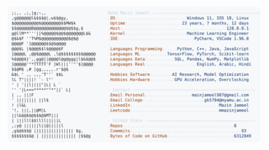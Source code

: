 <picture>
  <source srcset="https://raw.githubusercontent.com/mmazinjameel/mmazinjameel/main/dark_mode.svg?v=1750140957" media="(prefers-color-scheme: dark)">
  <img src="https://raw.githubusercontent.com/mmazinjameel/mmazinjameel/main/light_mode.svg?v=1750140957">
</picture>
